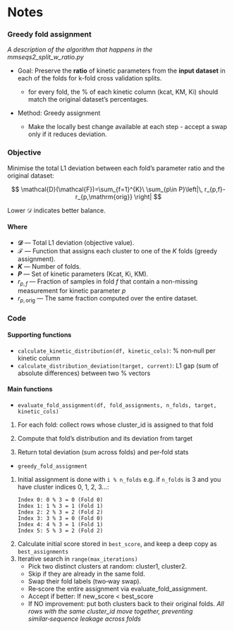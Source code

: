 # Notes

### Greedy fold assignment
*A description of the algorithm that happens in the mmseqs2_split_w_ratio.py*

- Goal: Preserve the **ratio** of kinetic parameters from the **input dataset** in each of the folds for k-fold cross validation splits.
    - for every fold, the % of each kinetic column (kcat, KM, Ki) should match the original dataset’s percentages.

- Method: Greedy assignment
    - Make the locally best change available at each step - accept a swap only if it reduces deviation.

### Objective

Minimise the total L1 deviation between each fold’s parameter ratio and the original dataset:

$$
\mathcal{D}(\mathcal{F})=\sum_{f=1}^{K}\ \sum_{p\in P}\left|\, r_{p,f}-r_{p,\mathrm{orig}} \right|
$$

Lower $\mathcal{D}$ indicates better balance.

#### Where

- **$\mathcal{D}$** — Total L1 deviation (objective value).
- **$\mathcal{F}$** — Function that assigns each cluster to one of the $K$ folds (greedy assignment).
- **$K$** — Number of folds.
- **$P$** — Set of kinetic parameters (Kcat, Ki, KM).
- $r_{p,f}$ — Fraction of samples in fold $f$ that contain a non-missing measurement for kinetic parameter $p$
- $r_{p,\mathrm{orig}}$ — The same fraction computed over the entire dataset.



### Code 

#### Supporting functions
- `calculate_kinetic_distribution(df, kinetic_cols)`: % non‑null per kinetic column
- `calculate_distribution_deviation(target, current)`: L1 gap (sum of absolute differences) between two % vectors


#### Main functions 
- `evaluate_fold_assignment(df, fold_assignments, n_folds, target, kinetic_cols)`
1. For each fold: collect rows whose cluster_id is assigned to that fold

2. Compute that fold’s distribution and its deviation from target

3. Return total deviation (sum across folds) and per‑fold stats

- `greedy_fold_assignment`
1. Initial assignment is done with `i % n_folds`
    e.g. if `n_folds` is 3 and you have cluster indices 0, 1, 2, 3...:
    ```
    Index 0: 0 % 3 = 0 (Fold 0)
    Index 1: 1 % 3 = 1 (Fold 1)
    Index 2: 2 % 3 = 2 (Fold 2)
    Index 3: 3 % 3 = 0 (Fold 0)
    Index 4: 4 % 3 = 1 (Fold 1)
    Index 5: 5 % 3 = 2 (Fold 2)
    ```
2. Calculate initial score stored in `best_score`, and keep a deep copy as `best_assignments`
3. Iterative search in `range(max_iterations)`
    - Pick two distinct clusters at random: cluster1, cluster2.
    - Skip if they are already in the same fold.
    - Swap their fold labels (two‑way swap).
    - Re‑score the entire assignment via evaluate_fold_assignment.
    - Accept if better: If new_score < best_score
    - If NO improvement: put both clusters back to their original folds.
*All rows with the same cluster_id move together, preventing similar‑sequence leakage across folds*